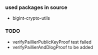### used packages in source

* bigint-crypto-utils

### TODO

* verifyPaillierPublicKeyProof test failed
* verifyPaillierAndDlogProof to be added

